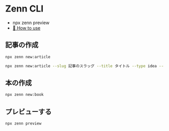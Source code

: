 # Zenn CLI

* npx zenn preview
* [📘 How to use](https://zenn.dev/zenn/articles/zenn-cli-guide)


## 記事の作成
```bash
npx zenn new:article
```

```bash
npx zenn new:article --slug 記事のスラッグ --title タイトル --type idea --emoji ✨
```

## 本の作成
```bash
npx zenn new:book
```

## プレビューする
```bash
npx zenn preview
```

